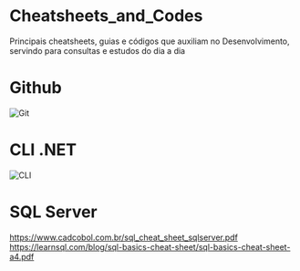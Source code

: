 # Cheatsheets_and_Codes
Principais cheatsheets, guias e códigos que auxiliam no Desenvolvimento, servindo para consultas e estudos do dia a dia

# Github
![Git](https://user-images.githubusercontent.com/10932478/190528087-4a421f92-830a-460e-968b-e2dedc257a91.png)

# CLI .NET
![CLI](https://user-images.githubusercontent.com/10932478/190530966-9b239af8-1595-45e9-9287-58349e036c81.jpg)


# SQL Server
https://www.cadcobol.com.br/sql_cheat_sheet_sqlserver.pdf
https://learnsql.com/blog/sql-basics-cheat-sheet/sql-basics-cheat-sheet-a4.pdf
